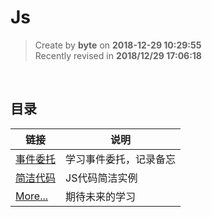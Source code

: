 Js
===

> Create by **byte** on **2018-12-29 10:29:55**  
> Recently revised in **2018/12/29 17:06:18**

<br>

## 目录        
     
| 链接                                            | 说明                               |
| ---------------------------------------------- | -----------------------------------|
| [事件委托](./stu-event-delegation.md)           | 学习事件委托，记录备忘                |
| [简洁代码](./concise-js-code.md)                | JS代码简洁实例                         |
| [More...]()                                    | 期待未来的学习                       |
